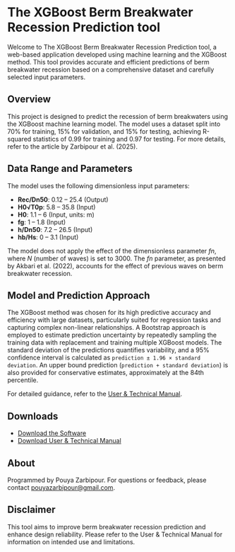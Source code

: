 # The XGBoost Berm Breakwater Recession Prediction tool

Welcome to The XGBoost Berm Breakwater Recession Prediction tool, a web-based application developed using machine learning and the XGBoost method. This tool provides accurate and efficient predictions of berm breakwater recession based on a comprehensive dataset and carefully selected input parameters.

## Overview

This project is designed to predict the recession of berm breakwaters using the XGBoost machine learning model. The model uses a dataset split into 70% for training, 15% for validation, and 15% for testing, achieving R-squared statistics of 0.99 for training and 0.97 for testing. For more details, refer to the article by Zarbipour et al. (2025).

## Data Range and Parameters

The model uses the following dimensionless input parameters:

- **Rec/Dn50**: 0.12 – 25.4 (Output)
- **H0√T0p**: 5.8 – 35.8 (Input)
- **H0**: 1.1 – 6 (Input, units: m)
- **fg**: 1 – 1.8 (Input)
- **h/Dn50**: 7.2 – 26.5 (Input)
- **hb/Hs**: 0 – 3.1 (Input)

The model does not apply the effect of the dimensionless parameter *fn*, where *N* (number of waves) is set to 3000. The *fn* parameter, as presented by Akbari et al. (2022), accounts for the effect of previous waves on berm breakwater recession.

## Model and Prediction Approach

The XGBoost method was chosen for its high predictive accuracy and efficiency with large datasets, particularly suited for regression tasks and capturing complex non-linear relationships. A Bootstrap approach is employed to estimate prediction uncertainty by repeatedly sampling the training data with replacement and training multiple XGBoost models. The standard deviation of the predictions quantifies variability, and a 95% confidence interval is calculated as `prediction ± 1.96 × standard deviation`. An upper bound prediction (`prediction + standard deviation`) is also provided for conservative estimates, approximately at the 84th percentile.

For detailed guidance, refer to the [User & Technical Manual](https://coastalhydlab.ir/software/xgb-bbrp/manual).

## Downloads

- [Download the Software](https://coastalhydlab.ir/software/xgb-bbrp/download)
- [Download User & Technical Manual](https://coastalhydlab.ir/software/xgb-bbrp/manual)

## About

Programmed by Pouya Zarbipour. For questions or feedback, please contact [pouyazarbipour@gmail.com](mailto:pouyazarbipour@gmail.com).

## Disclaimer

This tool aims to improve berm breakwater recession prediction and enhance design reliability. Please refer to the User & Technical Manual for information on intended use and limitations.
